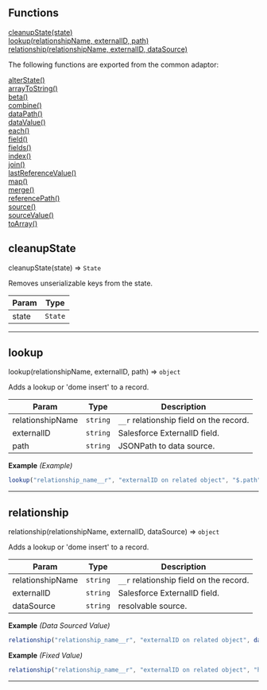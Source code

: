 ## Functions

<dl>
<dt>
    <a href="#cleanupstate">cleanupState(state)</a></dt>
<dt>
    <a href="#lookup">lookup(relationshipName, externalID, path)</a></dt>
<dt>
    <a href="#relationship">relationship(relationshipName, externalID, dataSource)</a></dt>
</dl>

The following functions are exported from the common adaptor:
<dl>
<dt>
    <a href="/adaptors/packages/common-docs#alterstate">alterState()</a>
</dt>
<dt>
    <a href="/adaptors/packages/common-docs#arraytostring">arrayToString()</a>
</dt>
<dt>
    <a href="/adaptors/packages/common-docs#beta">beta()</a>
</dt>
<dt>
    <a href="/adaptors/packages/common-docs#combine">combine()</a>
</dt>
<dt>
    <a href="/adaptors/packages/common-docs#datapath">dataPath()</a>
</dt>
<dt>
    <a href="/adaptors/packages/common-docs#datavalue">dataValue()</a>
</dt>
<dt>
    <a href="/adaptors/packages/common-docs#each">each()</a>
</dt>
<dt>
    <a href="/adaptors/packages/common-docs#field">field()</a>
</dt>
<dt>
    <a href="/adaptors/packages/common-docs#fields">fields()</a>
</dt>
<dt>
    <a href="/adaptors/packages/common-docs#index">index()</a>
</dt>
<dt>
    <a href="/adaptors/packages/common-docs#join">join()</a>
</dt>
<dt>
    <a href="/adaptors/packages/common-docs#lastreferencevalue">lastReferenceValue()</a>
</dt>
<dt>
    <a href="/adaptors/packages/common-docs#map">map()</a>
</dt>
<dt>
    <a href="/adaptors/packages/common-docs#merge">merge()</a>
</dt>
<dt>
    <a href="/adaptors/packages/common-docs#referencepath">referencePath()</a>
</dt>
<dt>
    <a href="/adaptors/packages/common-docs#source">source()</a>
</dt>
<dt>
    <a href="/adaptors/packages/common-docs#sourcevalue">sourceValue()</a>
</dt>
<dt>
    <a href="/adaptors/packages/common-docs#toarray">toArray()</a>
</dt></dl>

## cleanupState

cleanupState(state) ⇒ <code>State</code>

Removes unserializable keys from the state.


| Param | Type |
| --- | --- |
| state | <code>State</code> | 


* * *

## lookup

lookup(relationshipName, externalID, path) ⇒ <code>object</code>

Adds a lookup or 'dome insert' to a record.


| Param | Type | Description |
| --- | --- | --- |
| relationshipName | <code>string</code> | `__r` relationship field on the record. |
| externalID | <code>string</code> | Salesforce ExternalID field. |
| path | <code>string</code> | JSONPath to data source. |

**Example** *(Example)*  
```js
lookup("relationship_name__r", "externalID on related object", "$.path")
```

* * *

## relationship

relationship(relationshipName, externalID, dataSource) ⇒ <code>object</code>

Adds a lookup or 'dome insert' to a record.


| Param | Type | Description |
| --- | --- | --- |
| relationshipName | <code>string</code> | `__r` relationship field on the record. |
| externalID | <code>string</code> | Salesforce ExternalID field. |
| dataSource | <code>string</code> | resolvable source. |

**Example** *(Data Sourced Value)*  
```js
relationship("relationship_name__r", "externalID on related object", dataSource("path"))
```
**Example** *(Fixed Value)*  
```js
relationship("relationship_name__r", "externalID on related object", "hello world")
```

* * *


